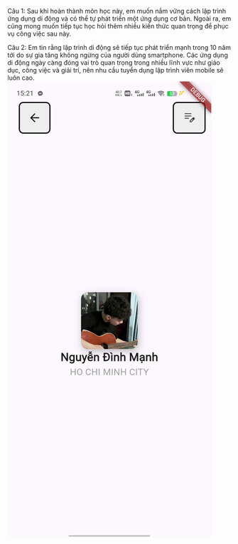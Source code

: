 Câu 1:
Sau khi hoàn thành môn học này, em muốn nắm vững cách lập trình ứng dụng di động và có thể tự phát triển một ứng dụng cơ bản. Ngoài ra, em cũng mong muốn tiếp tục học hỏi thêm nhiều kiến thức quan trọng để phục vụ công việc sau này.

Câu 2:
Em tin rằng lập trình di động sẽ tiếp tục phát triển mạnh trong 10 năm tới do sự gia tăng không ngừng của người dùng smartphone. Các ứng dụng di động ngày càng đóng vai trò quan trọng trong nhiều lĩnh vực như giáo dục, công việc và giải trí, nên nhu cầu tuyển dụng lập trình viên mobile sẽ luôn cao.
![Ảnh demo](assets/demo.jpg)
